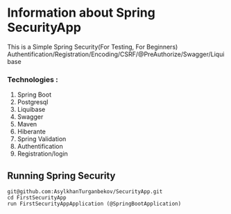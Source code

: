# Information about Spring SecurityApp
This is a Simple Spring Security(For Testing, For Beginners)
Authentification/Registration/Encoding/CSRF/@PreAuthorize/Swagger/Liquibase

### Technologies : 
1. Spring Boot
2. Postgresql
3. Liquibase
4. Swagger
5. Maven
6. Hiberante
7. Spring Validation
8. Authentification
9. Registration/login

## Running Spring Security
```
git@github.com:AsylkhanTurganbekov/SecurityApp.git
cd FirstSecurityApp
run FirstSecurityAppApplication (@SpringBootApplication)
```

